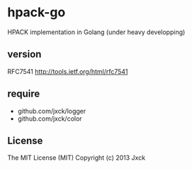 # hpack-go

HPACK implementation in Golang
(under heavy developping)


## version

RFC7541
http://tools.ietf.org/html/rfc7541


## require

- github.com/jxck/logger
- github.com/jxck/color


## License

The MIT License (MIT)
Copyright (c) 2013 Jxck
